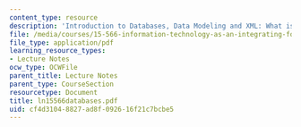 ```yaml
---
content_type: resource
description: 'Introduction to Databases, Data Modeling and XML: What is a database?'
file: /media/courses/15-566-information-technology-as-an-integrating-force-in-manufacturing-spring-2003/cf4d31048827ad8f092616f21c7bcbe5_ln15566databases.pdf
file_type: application/pdf
learning_resource_types:
- Lecture Notes
ocw_type: OCWFile
parent_title: Lecture Notes
parent_type: CourseSection
resourcetype: Document
title: ln15566databases.pdf
uid: cf4d3104-8827-ad8f-0926-16f21c7bcbe5
---
```

